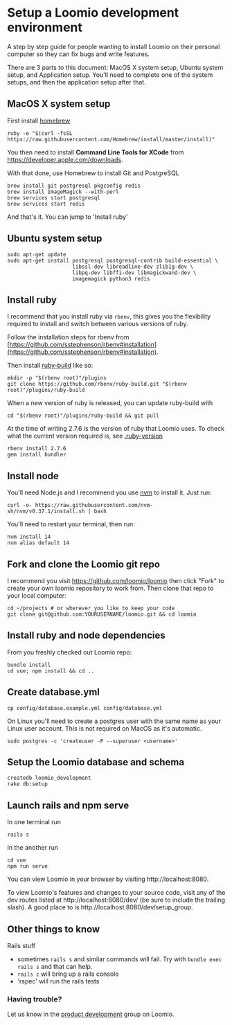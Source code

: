 # Setup a Loomio development environment

A step by step guide for people wanting to install Loomio on their personal computer so they can fix bugs and write features.

There are 3 parts to this document: MacOS X system setup, Ubuntu system setup, and Application setup. You'll need to complete one of the system setups, and then the application setup after that.

## MacOS X system setup

First install [homebrew](http://brew.sh)

```
ruby -e "$(curl -fsSL https://raw.githubusercontent.com/Homebrew/install/master/install)"
```

You then need to install __Command Line Tools for XCode__ from https://developer.apple.com/downloads.

With that done, use Homebrew to install Git and PostgreSQL

```
brew install git postgresql pkgconfig redis
brew install ImageMagick --with-perl
brew services start postgresql
brew services start redis
```

And that's it. You can jump to 'Install ruby'

## Ubuntu system setup

```
sudo apt-get update
sudo apt-get install postgresql postgresql-contrib build-essential \
                     libssl-dev libreadline-dev zlib1g-dev \
                     libpq-dev libffi-dev libmagickwand-dev \
                     imagemagick python3 redis
```

## Install ruby

I recommend that you install ruby via `rbenv`, this gives you the flexibility required to install and switch between various versions of ruby.

Follow the installation steps for rbenv from  [https://github.com/sstephenson/rbenv#installation](https://github.com/sstephenson/rbenv#installation).

Then install [ruby-build](https://github.com/sstephenson/ruby-build#readme) like so:

```
mkdir -p "$(rbenv root)"/plugins
git clone https://github.com/rbenv/ruby-build.git "$(rbenv root)"/plugins/ruby-build
```

When a new version of ruby is released, you can update ruby-build with
```
cd "$(rbenv root)"/plugins/ruby-build && git pull
```

At the time of writing 2.7.6 is the version of ruby that Loomio uses. To check what the current version required is, see [.ruby-version](https://github.com/loomio/loomio/blob/master/.ruby-version)

```
rbenv install 2.7.6
gem install bundler
```

## Install node

You'll need Node.js and I recommend you use [nvm](https://github.com/creationix/nvm) to install it. Just run:

```
curl -o- https://raw.githubusercontent.com/nvm-sh/nvm/v0.37.1/install.sh | bash
```

You'll need to restart your terminal, then run:

```
nvm install 14
nvm alias default 14
```

## Fork and clone the Loomio git repo

I recommend you visit https://github.com/loomio/loomio then click "Fork" to create your own loomio repository to work from. Then clone that repo to your local computer:

```
cd ~/projects # or wherever you like to keep your code
git clone git@github.com:YOURUSERNAME/loomio.git && cd loomio
```

## Install ruby and node dependencies

From you freshly checked out Loomio repo:

```
bundle install
cd vue; npm install && cd ..
```

## Create database.yml

```
cp config/database.example.yml config/database.yml
```

On Linux you'll need to create a postgres user with the same name as your Linux user account. This is not required on MacOS as it's automatic.

```
sudo postgres -c 'createuser -P --superuser <username>'
```

## Setup the Loomio database and schema

```
createdb loomio_development
rake db:setup
```

## Launch rails and npm serve

In one terminal run

```
rails s
```

In the another run
```
cd vue
npm run serve
```

You can view Loomio in your browser by visiting http://localhost:8080.

To view Loomio's features and changes to your source code, visit any of the dev routes listed at http://localhost:8080/dev/ (be sure to include the trailing slash). A good place to is http://localhost:8080/dev/setup_group.  

## Other things to know
Rails stuff

- sometimes `rails s` and similar commands will fail. Try with `bundle exec rails s` and that can help.
- `rails c` will bring up a rails console
- 'rspec' will run the rails tests

### Having trouble?
Let us know in the [product development](https://www.loomio.org/g/GN7EFQTK/loomio-community-product-development) group on Loomio.
